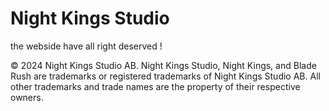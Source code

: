 # Night Kings Studio 

the webside have all right deserved ! 

&copy; 2024 Night Kings Studio AB. Night Kings Studio, Night Kings, and Blade Rush are trademarks or registered trademarks of Night Kings Studio AB. All other trademarks and trade names are the property of their respective owners.